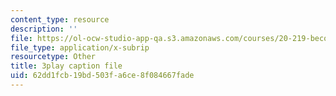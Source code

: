 ```yaml
---
content_type: resource
description: ''
file: https://ol-ocw-studio-app-qa.s3.amazonaws.com/courses/20-219-becoming-the-next-bill-nye-writing-and-hosting-the-educational-show-january-iap-2015/62dd1fcb19bd503fa6ce8f084667fade_VBgVRviSKek.srt
file_type: application/x-subrip
resourcetype: Other
title: 3play caption file
uid: 62dd1fcb-19bd-503f-a6ce-8f084667fade
---
```


